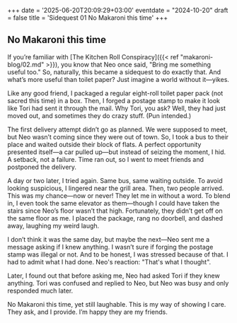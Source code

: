 +++
date = '2025-06-20T20:09:29+03:00'
eventdate = "2024-10-20"
draft = false
title = 'Sidequest 01 No Makaroni this time'
+++



## No Makaroni this time

If you’re familiar with [The Kitchen Roll Conspiracy]({{< ref "makaroni-blog/02.md" >}}), you know that Neo once said, "Bring me something useful too." So, naturally, this became a sidequest to do exactly that. And what’s more useful than toilet paper? Just imagine a world without it—yikes.

Like any good friend, I packaged a regular eight-roll toilet paper pack (not sacred this time) in a box. Then, I forged a postage stamp to make it look like Tori had sent it through the mail. Why Tori, you ask? Well, they had just moved out, and sometimes they do crazy stuff. (Pun intended.)

The first delivery attempt didn’t go as planned. We were supposed to meet, but Neo wasn’t coming since they were out of town. So, I took a bus to their place and waited outside their block of flats. A perfect opportunity presented itself—a car pulled up—but instead of seizing the moment, I hid. A setback, not a failure. Time ran out, so I went to meet friends and postponed the delivery.

A day or two later, I tried again. Same bus, same waiting outside. To avoid looking suspicious, I lingered near the grill area. Then, two people arrived. This was my chance—now or never! They let me in without a word. To blend in, I even took the same elevator as them—though I could have taken the stairs since Neo’s floor wasn’t that high. Fortunately, they didn’t get off on the same floor as me. I placed the package, rang no doorbell, and dashed away, laughing my weird laugh.

I don’t think it was the same day, but maybe the next—Neo sent me a message asking if I knew anything. I wasn’t sure if forging the postage stamp was illegal or not. And to be honest, I was stressed because of that. I had to admit what I had done. Neo's reaction: "That's what I thought".

Later, I found out that before asking me, Neo had asked Tori if they knew anything. Tori was confused and replied to Neo, but Neo was busy and only responded much later.

No Makaroni this time, yet still laughable. This is my way of showing I care. They ask, and I provide. I’m happy they are my friends.


